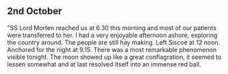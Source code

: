 ## 2nd October

"SS Lord Morten reached us at 6.30 this morning and most of our patients were transferred to her. I had a very enjoyable afternoon ashore, exploring the country around. The people are still hay making. Left Siscoe at 12 noon. Anchored for the night at 9.15. There was a most remarkable phenomenon visible tonight. The moon showed up like a great conflagration, it seemed to lessen somewhat and at last resolved itself into an immense red ball.